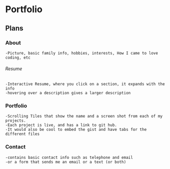 # Portfolio

## Plans
  ### About
    -Picture, basic family info, hobbies, interests, How I came to love coding, etc
  
  ###### Resume
    -Interactive Resume, where you click on a section, it expands with the info 
    -hovering over a description gives a larger description
  
  ### Portfolio
    -Scrolling Tiles that show the name and a screen shot from each of my projects. 
    -Each project is live, and has a link to git hub. 
    -It would also be cool to embed the gist and have tabs for the different files
    
  ### Contact
    -contains basic contact info such as telephone and email
    -or a form that sends me an email or a text (or both)
    
